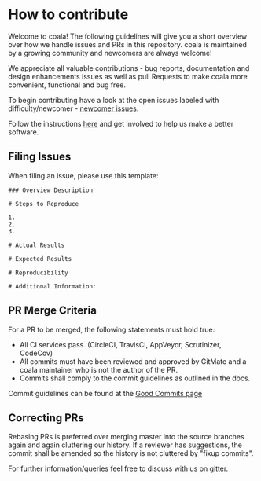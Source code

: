 # How to contribute

Welcome to coala! The following guidelines will give you a short overview
over how we handle issues and PRs in this repository. coala is maintained
by a growing community and newcomers are always welcome!

We appreciate all valuable contributions - bug reports, documentation and
design enhancements issues as well as pull Requests to make coala more
convenient, functional and bug free.

To begin contributing have a look at the open issues labeled with
difficulty/newcomer -
[newcomer issues](https://github.com/coala-analyzer/coala/issues?q=is%3Aissue+is%3Aopen+label%3Adifficulty%2Fnewcomer).

Follow the instructions
[here](http://coala.readthedocs.org/en/latest/Getting_Involved/README.html)
and get involved to help us make a better software.

## Filing Issues

When filing an issue, please use this template:

```
### Overview Description

# Steps to Reproduce

1.
2.
3.

# Actual Results

# Expected Results

# Reproducibility

# Additional Information:

```

## PR Merge Criteria

For a PR to be merged, the following statements must hold true:

- All CI services pass. (CircleCI, TravisCi, AppVeyor, Scrutinizer, CodeCov)
- All commits must have been reviewed and approved by GitMate and a coala
  maintainer who is not the author of the PR.
- Commits shall comply to the commit guidelines as outlined in the docs.

Commit guidelines can be found at the
[Good Commits page](http://coala.readthedocs.org/en/latest/Getting_Involved/Writing_Good_Commits.html)

## Correcting PRs

Rebasing PRs is preferred over merging master into the source branches again
and again cluttering our history. If a reviewer has suggestions, the commit
shall be amended so the history is not cluttered by "fixup commits".

For further information/queries feel free to discuss with us on
[gitter](https://gitter.im/coala-analyzer/coala).

